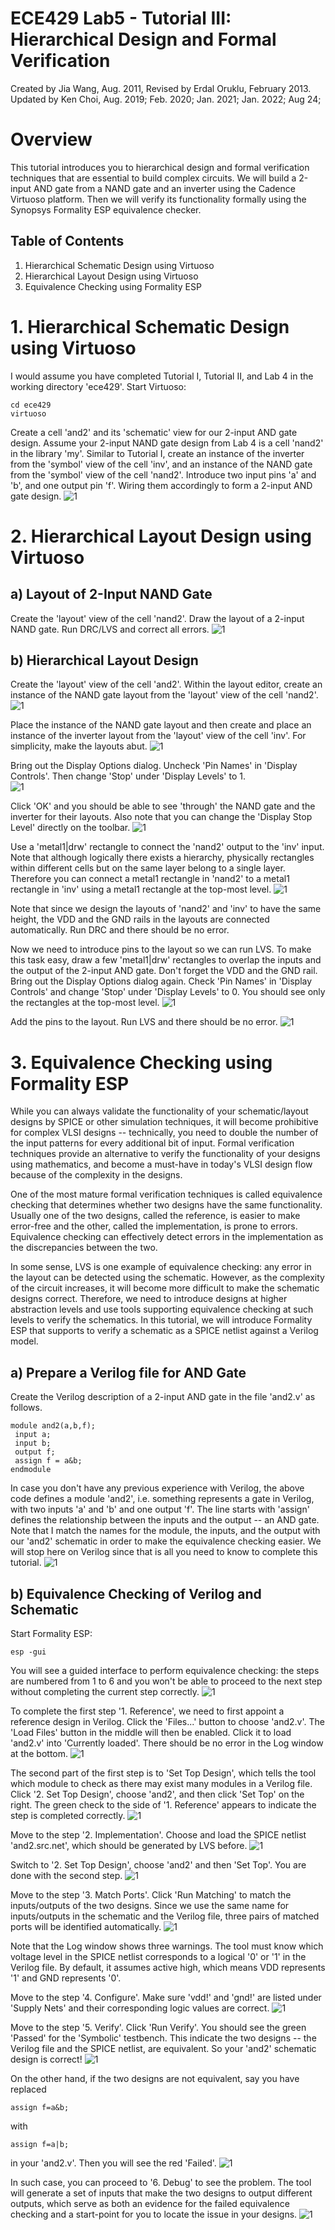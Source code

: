 # ECE429 Lab5 - Tutorial III: Hierarchical Design and Formal Verification
Created by Jia Wang, Aug. 2011, Revised by Erdal Oruklu, February 2013. Updated by Ken Choi, Aug. 2019; Feb. 2020; Jan. 2021; Jan. 2022; Aug 24;

# Overview
This tutorial introduces you to hierarchical design and formal verification techniques that are essential to build complex circuits. We will build a 2-input AND gate from a NAND gate and an inverter using the Cadence Virtuoso platform. Then we will verify its functionality formally using the Synopsys Formality ESP equivalence checker.

## Table of Contents
1. Hierarchical Schematic Design using Virtuoso
2. Hierarchical Layout Design using Virtuoso
3. Equivalence Checking using Formality ESP


# 1. Hierarchical Schematic Design using Virtuoso
I would assume you have completed Tutorial I, Tutorial II, and Lab 4 in the working directory 'ece429'. Start Virtuoso:
```
cd ece429
virtuoso
```

Create a cell 'and2' and its 'schematic' view for our 2-input AND gate design. Assume your 2-input NAND gate design from Lab 4 is a cell 'nand2' in the library 'my'. Similar to Tutorial I, create an instance of the inverter from the 'symbol' view of the cell 'inv', and an instance of the NAND gate from the 'symbol' view of the cell 'nand2'. Introduce two input pins 'a' and 'b', and one output pin 'f'. Wiring them accordingly to form a 2-input AND gate design.
![1](./figs/1.png)

# 2. Hierarchical Layout Design using Virtuoso

## a) Layout of 2-Input NAND Gate
Create the 'layout' view of the cell 'nand2'. Draw the layout of a 2-input NAND gate. Run DRC/LVS and correct all errors.
![1](./figs/2.png)


## b) Hierarchical Layout Design
Create the 'layout' view of the cell 'and2'. Within the layout editor, create an instance of the NAND gate layout from the 'layout' view of the cell 'nand2'.  
![1](./figs/3.png)

Place the instance of the NAND gate layout and then create and place an instance of the inverter layout from the 'layout' view of the cell 'inv'. For simplicity, make the layouts abut.
![1](./figs/4.png)

Bring out the Display Options dialog. Uncheck 'Pin Names' in 'Display Controls'. Then change 'Stop' under 'Display Levels' to 1.  
![1](./figs/5.png)

Click 'OK' and you should be able to see 'through' the NAND gate and the inverter for their layouts. Also note that you can change the 'Display Stop Level' directly on the toolbar.
![1](./figs/6.png)

Use a 'metal1|drw' rectangle to connect the 'nand2' output to the 'inv' input. Note that although logically there exists a hierarchy, physically rectangles within different cells but on the same layer belong to a single layer. Therefore you can connect a metal1 rectangle in 'nand2' to a metal1 rectangle in 'inv' using a metal1 rectangle at the top-most level.
![1](./figs/7.png)

Note that since we design the layouts of 'nand2' and 'inv' to have the same height, the VDD and the GND rails in the layouts are connected automatically. Run DRC and there should be no error.

Now we need to introduce pins to the layout so we can run LVS. To make this task easy, draw a few 'metal1|drw' rectangles to overlap the inputs and the output of the 2-input AND gate. Don't forget the VDD and the GND rail. Bring out the Display Options dialog again. Check 'Pin Names' in 'Display Controls' and change 'Stop' under 'Display Levels' to 0. You should see only the rectangles at the top-most level.
![1](./figs/8.png)

Add the pins to the layout. Run LVS and there should be no error.
![1](./figs/9.png)


# 3. Equivalence Checking using Formality ESP
While you can always validate the functionality of your schematic/layout designs by SPICE or other simulation techniques, it will become prohibitive for complex VLSI designs -- technically, you need to double the number of the input patterns for every additional bit of input. Formal verification techniques provide an alternative to verify the functionality of your designs using mathematics, and become a must-have in today's VLSI design flow because of the complexity in the designs.

One of the most mature formal verification techniques is called equivalence checking that determines whether two designs have the same functionality. Usually one of the two designs, called the reference, is easier to make error-free and the other, called the implementation, is prone to errors. Equivalence checking can effectively detect errors in the implementation as the discrepancies between the two.

In some sense, LVS is one example of equivalence checking: any error in the layout can be detected using the schematic. However, as the complexity of the circuit increases, it will become more difficult to make the schematic designs correct. Therefore, we need to introduce designs at higher abstraction levels and use tools supporting equivalence checking at such levels to verify the schematics. In this tutorial, we will introduce Formality ESP that supports to verify a schematic as a SPICE netlist against a Verilog model.

## a) Prepare a Verilog file for AND Gate
Create the Verilog description of a 2-input AND gate in the file 'and2.v' as follows.
```
module and2(a,b,f);
 input a;
 input b;
 output f;
 assign f = a&b;
endmodule
```
In case you don't have any previous experience with Verilog, the above code defines a module 'and2', i.e. something represents a gate in Verilog, with two inputs 'a' and 'b' and one output 'f'. The line starts with 'assign' defines the relationship between the inputs and the output -- an AND gate. Note that I match the names for the module, the inputs, and the output with our 'and2' schematic in order to make the equivalence checking easier. We will stop here on Verilog since that is all you need to know to complete this tutorial.
![1](./figs/10.png)


## b) Equivalence Checking of Verilog and Schematic
Start Formality ESP:
```
esp -gui
```
You will see a guided interface to perform equivalence checking: the steps are numbered from 1 to 6 and you won't be able to proceed to the next step without completing the current step correctly.
![1](./figs/11.png)

To complete the first step '1. Reference', we need to first appoint a reference design in Verilog. Click the 'Files...' button to choose 'and2.v'. The 'Load Files' button in the middle will then be enabled. Click it to load 'and2.v' into 'Currently loaded'. There should be no error in the Log window at the bottom.
![1](./figs/12.png)

The second part of the first step is to 'Set Top Design', which tells the tool which module to check as there may exist many modules in a Verilog file. Click '2. Set Top Design', choose 'and2', and then click 'Set Top' on the right. The green check to the side of '1. Reference' appears to indicate the step is completed correctly.
![1](./figs/13.png)

Move to the step '2. Implementation'. Choose and load the SPICE netlist 'and2.src.net', which should be generated by LVS before.
![1](./figs/14.png)

Switch to '2. Set Top Design', choose 'and2' and then 'Set Top'. You are done with the second step.
![1](./figs/15.png)

Move to the step '3. Match Ports'. Click 'Run Matching' to match the inputs/outputs of the two designs. Since we use the same name for inputs/outputs in the schematic and the Verilog file, three pairs of matched ports will be identified automatically.
![1](./figs/16.png)

Note that the Log window shows three warnings. The tool must know which voltage level in the SPICE netlist corresponds to a logical '0' or '1' in the Verilog file. By default, it assumes active high, which means VDD represents '1' and GND represents '0'.

Move to the step '4. Configure'. Make sure 'vdd!' and 'gnd!' are listed under 'Supply Nets' and their corresponding logic values are correct.
![1](./figs/17.png)

Move to the step '5. Verify'. Click 'Run Verify'. You should see the green 'Passed' for the 'Symbolic' testbench. This indicate the two designs -- the Verilog file and the SPICE netlist, are equivalent. So your 'and2' schematic design is correct!
![1](./figs/18.png)


On the other hand, if the two designs are not equivalent, say you have replaced
```
assign f=a&b;
```
with
```
assign f=a|b;
```
in your 'and2.v'. Then you will see the red 'Failed'.
![1](./figs/19.png)

In such case, you can proceed to '6. Debug' to see the problem. The tool will generate a set of inputs that make the two designs to output different outputs, which serve as both an evidence for the failed equivalence checking and a start-point for you to locate the issue in your designs.
![1](./figs/20.png)

